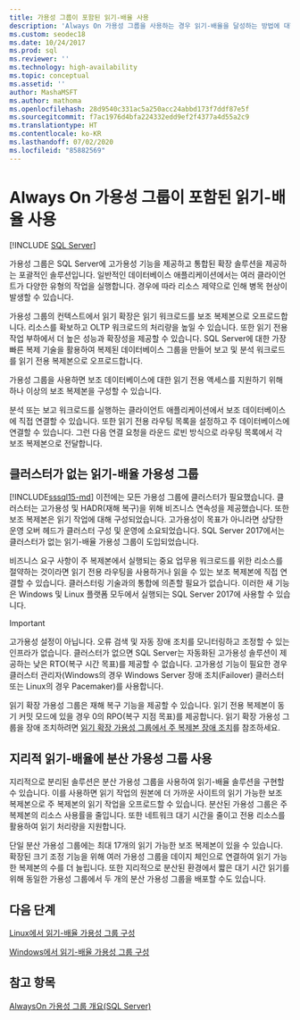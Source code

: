 ```yaml
---
title: 가용성 그룹이 포함된 읽기-배율 사용
description: 'Always On 가용성 그룹을 사용하는 경우 읽기-배율을 달성하는 방법에 대한 설명입니다. '
ms.custom: seodec18
ms.date: 10/24/2017
ms.prod: sql
ms.reviewer: ''
ms.technology: high-availability
ms.topic: conceptual
ms.assetid: ''
author: MashaMSFT
ms.author: mathoma
ms.openlocfilehash: 28d9540c331ac5a250acc24abbd173f7ddf87e5f
ms.sourcegitcommit: f7ac1976d4bfa224332edd9ef2f4377a4d55a2c9
ms.translationtype: HT
ms.contentlocale: ko-KR
ms.lasthandoff: 07/02/2020
ms.locfileid: "85882569"
---
```

# <a name="use-read-scale-with-always-on-availability-groups"></a>Always On 가용성 그룹이 포함된 읽기-배율 사용
[!INCLUDE [SQL Server](../../../includes/applies-to-version/sqlserver.md)]

가용성 그룹은 SQL Server에 고가용성 기능을 제공하고 통합된 확장 솔루션을 제공하는 포괄적인 솔루션입니다. 일반적인 데이터베이스 애플리케이션에서는 여러 클라이언트가 다양한 유형의 작업을 실행합니다. 경우에 따라 리소스 제약으로 인해 병목 현상이 발생할 수 있습니다. 

가용성 그룹의 컨텍스트에서 읽기 확장은 읽기 워크로드를 보조 복제본으로 오프로드합니다. 리소스를 확보하고 OLTP 워크로드의 처리량을 높일 수 있습니다. 또한 읽기 전용 작업 부하에서 더 높은 성능과 확장성을 제공할 수 있습니다. SQL Server에 대한 가장 빠른 복제 기술을 활용하여 복제된 데이터베이스 그룹을 만들어 보고 및 분석 워크로드를 읽기 전용 복제본으로 오프로드합니다.

가용성 그룹을 사용하면 보조 데이터베이스에 대한 읽기 전용 액세스를 지원하기 위해 하나 이상의 보조 복제본을 구성할 수 있습니다.

분석 또는 보고 워크로드를 실행하는 클라이언트 애플리케이션에서 보조 데이터베이스에 직접 연결할 수 있습니다. 또한 읽기 전용 라우팅 목록을 설정하고 주 데이터베이스에 연결할 수 있습니다. 그런 다음 연결 요청을 라운드 로빈 방식으로 라우팅 목록에서 각 보조 복제본으로 전달합니다.

## <a name="read-scale-availability-groups-without-cluster"></a>클러스터가 없는 읽기-배율 가용성 그룹

[!INCLUDE[sssql15-md](../../../includes/sssql15-md.md)] 이전에는 모든 가용성 그룹에 클러스터가 필요했습니다. 클러스터는 고가용성 및 HADR(재해 복구)을 위해 비즈니스 연속성을 제공했습니다. 또한 보조 복제본은 읽기 작업에 대해 구성되었습니다. 고가용성이 목표가 아니라면 상당한 운영 오버 헤드가 클러스터 구성 및 운영에 소요되었습니다. SQL Server 2017에서는 클러스터가 없는 읽기-배율 가용성 그룹이 도입되었습니다. 

비즈니스 요구 사항이 주 복제본에서 실행되는 중요 업무용 워크로드를 위한 리소스를 절약하는 것이라면 읽기 전용 라우팅을 사용하거나 읽을 수 있는 보조 복제본에 직접 연결할 수 있습니다. 클러스터링 기술과의 통합에 의존할 필요가 없습니다. 이러한 새 기능은 Windows 및 Linux 플랫폼 모두에서 실행되는 SQL Server 2017에 사용할 수 있습니다.

>[!IMPORTANT]
>고가용성 설정이 아닙니다. 오류 검색 및 자동 장애 조치를 모니터링하고 조정할 수 있는 인프라가 없습니다. 클러스터가 없으면 SQL Server는 자동화된 고가용성 솔루션이 제공하는 낮은 RTO(복구 시간 목표)를 제공할 수 없습니다. 고가용성 기능이 필요한 경우 클러스터 관리자(Windows의 경우 Windows Server 장애 조치(Failover) 클러스터 또는 Linux의 경우 Pacemaker)를 사용합니다.
>
>읽기 확장 가용성 그룹은 재해 복구 기능을 제공할 수 있습니다. 읽기 전용 복제본이 동기 커밋 모드에 있을 경우 0의 RPO(복구 지점 목표)를 제공합니다. 읽기 확장 가용성 그룹을 장애 조치하려면 [읽기 확장 가용성 그룹에서 주 복제본 장애 조치](perform-a-planned-manual-failover-of-an-availability-group-sql-server.md#ReadScaleOutOnly)를 참조하세요.

## <a name="use-distributed-availability-groups-for-geographic-read-scale"></a>지리적 읽기-배율에 분산 가용성 그룹 사용

지리적으로 분리된 솔루션은 분산 가용성 그룹을 사용하여 읽기-배율 솔루션을 구현할 수 있습니다. 이를 사용하면 읽기 작업의 원본에 더 가까운 사이트의 읽기 가능한 보조 복제본으로 주 복제본의 읽기 작업을 오프로드할 수 있습니다. 분산된 가용성 그룹은 주 복제본의 리소스 사용률을 줄입니다. 또한 네트워크 대기 시간을 줄이고 전용 리소스를 활용하여 읽기 처리량을 지원합니다.

단일 분산 가용성 그룹에는 최대 17개의 읽기 가능한 보조 복제본이 있을 수 있습니다. 확장된 크기 조정 기능을 위해 여러 가용성 그룹을 데이지 체인으로 연결하여 읽기 가능한 복제본의 수를 더 늘립니다. 또한 지리적으로 분산된 환경에서 짧은 대기 시간 읽기를 위해 동일한 가용성 그룹에서 두 개의 분산 가용성 그룹을 배포할 수도 있습니다.




## <a name="next-steps"></a>다음 단계

[Linux에서 읽기-배율 가용성 그룹 구성](../../../linux/sql-server-linux-availability-group-configure-rs.md)

[Windows에서 읽기-배율 가용성 그룹 구성](../../../database-engine/availability-groups/windows/configure-read-scale-availability-groups.md)

## <a name="see-also"></a>참고 항목

 [AlwaysOn 가용성 그룹 개요&#40;SQL Server&#41;](../../../database-engine/availability-groups/windows/overview-of-always-on-availability-groups-sql-server.md)
